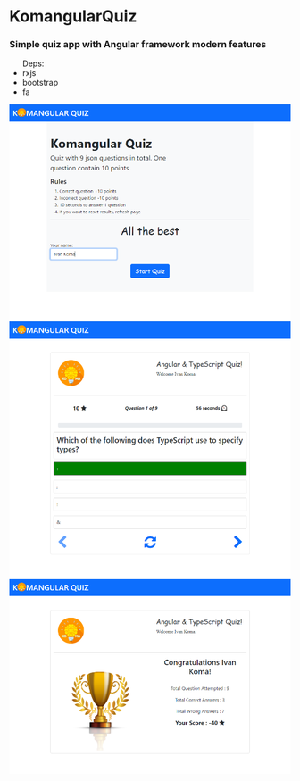 # KomangularQuiz

### Simple quiz app with Angular framework modern features


<ul>
Deps:
<li>rxjs</li>
<li>bootstrap</li>
<li>fa</li>
</ul>

<img src='1.png'>
<img src='2.png'>
<img src='3.png'>

